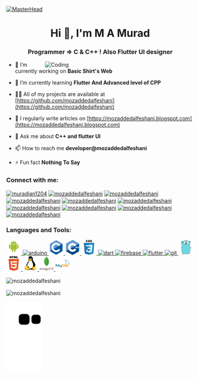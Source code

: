 
[![MasterHead](https://camo.githubusercontent.com/9cfa0cc4076cc9789f2378fc63b1b971d6878660fae612eec0389389e5cbe06b/68747470733a2f2f73332e616d617a6f6e6177732e636f6d2f616c676f776f726b7375706c6f61642f6e65772d616c676f776f726b732f77702d636f6e74656e742f75706c6f6164732f323031362f30352f31383035323634362f73746d5f62616e6e65722e676966)](https://www.facebook.com/mozaddedalfeshani)
<h1 align="center">Hi 👋, I'm  M A Murad </h1>
<h3 align="center">Programmer => C & C++  ! Also Flutter UI designer</h3>
<img align="right" alt="Coding" width="400" src="https://cdn.dribbble.com/users/1162077/screenshots/5403918/focus-animation.gif">



- 🔭 I’m currently working on **Basic Shirt's Web**

- 🌱 I’m currently learning **Flutter And Advanced level of CPP**

- 👨‍💻 All of my projects are available at [https://github.com/mozaddedalfeshani](https://github.com/mozaddedalfeshani)

- 📝 I regularly write articles on [https://mozaddedalfeshani.blogspot.com](https://mozaddedalfeshani.blogspot.com)

- 💬 Ask me about **C++ and flutter UI**

- 📫 How to reach me **developer@mozaddedalfeshani**

- ⚡ Fun fact **Nothing To Say**

<h3 align="left">Connect with me:</h3>
<p align="left">
<a href="https://twitter.com/muradian1204" target="blank"><img align="center" src="https://raw.githubusercontent.com/rahuldkjain/github-profile-readme-generator/master/src/images/icons/Social/twitter.svg" alt="muradian1204" height="30" width="40" /></a>
<a href="https://linkedin.com/in/mozaddedalfeshani" target="blank"><img align="center" src="https://raw.githubusercontent.com/rahuldkjain/github-profile-readme-generator/master/src/images/icons/Social/linked-in-alt.svg" alt="mozaddedalfeshani" height="30" width="40" /></a>
<a href="https://fb.com/mozaddedalfeshani" target="blank"><img align="center" src="https://raw.githubusercontent.com/rahuldkjain/github-profile-readme-generator/master/src/images/icons/Social/facebook.svg" alt="mozaddedalfeshani" height="30" width="40" /></a>
<a href="https://instagram.com/mozaddedalfeshani" target="blank"><img align="center" src="https://raw.githubusercontent.com/rahuldkjain/github-profile-readme-generator/master/src/images/icons/Social/instagram.svg" alt="mozaddedalfeshani" height="30" width="40" /></a>
<a href="https://dribbble.com/mozaddedalfeshani" target="blank"><img align="center" src="https://raw.githubusercontent.com/rahuldkjain/github-profile-readme-generator/master/src/images/icons/Social/dribbble.svg" alt="mozaddedalfeshani" height="30" width="40" /></a>
<a href="https://www.hackerrank.com/murad15_6047" target="blank"><img align="center" src="https://raw.githubusercontent.com/rahuldkjain/github-profile-readme-generator/master/src/images/icons/Social/hackerrank.svg" alt="mozaddedalfeshani" height="30" width="40" /></a>
<a href="https://codeforces.com/profile/mozaddedalfeshani" target="blank"><img align="center" src="https://raw.githubusercontent.com/rahuldkjain/github-profile-readme-generator/master/src/images/icons/Social/codeforces.svg" alt="mozaddedalfeshani" height="30" width="40" /></a>
<a href="https://www.leetcode.com/mozaddedalfeshani" target="blank"><img align="center" src="https://raw.githubusercontent.com/rahuldkjain/github-profile-readme-generator/master/src/images/icons/Social/leet-code.svg" alt="mozaddedalfeshani" height="30" width="40" /></a>
<a href="https://www.topcoder.com/members/mozaddedalfeshani" target="blank"><img align="center" src="https://raw.githubusercontent.com/rahuldkjain/github-profile-readme-generator/master/src/images/icons/Social/topcoder.svg" alt="mozaddedalfeshani" height="30" width="40" /></a>
<a href="https://discord.gg/mozaddedalfeshani" target="blank"><img align="center" src="https://raw.githubusercontent.com/rahuldkjain/github-profile-readme-generator/master/src/images/icons/Social/discord.svg" alt="mozaddedalfeshani" height="30" width="40" /></a>
</p>

<h3 align="left">Languages and Tools:</h3>
<p align="left"> <a href="https://developer.android.com" target="_blank" rel="noreferrer"> <img src="https://raw.githubusercontent.com/devicons/devicon/master/icons/android/android-original-wordmark.svg" alt="android" width="40" height="40"/> </a> <a href="https://www.arduino.cc/" target="_blank" rel="noreferrer"> <img src="https://cdn.worldvectorlogo.com/logos/arduino-1.svg" alt="arduino" width="40" height="40"/> </a> <a href="https://www.cprogramming.com/" target="_blank" rel="noreferrer"> <img src="https://raw.githubusercontent.com/devicons/devicon/master/icons/c/c-original.svg" alt="c" width="40" height="40"/> </a> <a href="https://www.w3schools.com/cpp/" target="_blank" rel="noreferrer"> <img src="https://raw.githubusercontent.com/devicons/devicon/master/icons/cplusplus/cplusplus-original.svg" alt="cplusplus" width="40" height="40"/> </a> <a href="https://www.w3schools.com/css/" target="_blank" rel="noreferrer"> <img src="https://raw.githubusercontent.com/devicons/devicon/master/icons/css3/css3-original-wordmark.svg" alt="css3" width="40" height="40"/> </a> <a href="https://dart.dev" target="_blank" rel="noreferrer"> <img src="https://www.vectorlogo.zone/logos/dartlang/dartlang-icon.svg" alt="dart" width="40" height="40"/> </a> <a href="https://firebase.google.com/" target="_blank" rel="noreferrer"> <img src="https://www.vectorlogo.zone/logos/firebase/firebase-icon.svg" alt="firebase" width="40" height="40"/> </a> <a href="https://flutter.dev" target="_blank" rel="noreferrer"> <img src="https://www.vectorlogo.zone/logos/flutterio/flutterio-icon.svg" alt="flutter" width="40" height="40"/> </a> <a href="https://git-scm.com/" target="_blank" rel="noreferrer"> <img src="https://www.vectorlogo.zone/logos/git-scm/git-scm-icon.svg" alt="git" width="40" height="40"/> </a> <a href="https://golang.org" target="_blank" rel="noreferrer"> <img src="https://raw.githubusercontent.com/devicons/devicon/master/icons/go/go-original.svg" alt="go" width="40" height="40"/> </a> <a href="https://www.w3.org/html/" target="_blank" rel="noreferrer"> <img src="https://raw.githubusercontent.com/devicons/devicon/master/icons/html5/html5-original-wordmark.svg" alt="html5" width="40" height="40"/> </a> <a href="https://www.linux.org/" target="_blank" rel="noreferrer"> <img src="https://raw.githubusercontent.com/devicons/devicon/master/icons/linux/linux-original.svg" alt="linux" width="40" height="40"/> </a> <a href="https://www.mongodb.com/" target="_blank" rel="noreferrer"> <img src="https://raw.githubusercontent.com/devicons/devicon/master/icons/mongodb/mongodb-original-wordmark.svg" alt="mongodb" width="40" height="40"/> </a> <a href="https://www.mysql.com/" target="_blank" rel="noreferrer"> <img src="https://raw.githubusercontent.com/devicons/devicon/master/icons/mysql/mysql-original-wordmark.svg" alt="mysql" width="40" height="40"/> </a> </p>

<p><img align="center" src="https://github-readme-stats.vercel.app/api/top-langs?username=mozaddedalfeshani&show_icons=true&locale=en&layout=compact" alt="mozaddedalfeshani" /></p>

<p><img align="center" src="https://github-readme-streak-stats.herokuapp.com/?user=mozaddedalfeshani&" alt="mozaddedalfeshani" /></p>

![Snake animation](https://github.com/rafaballerini/rafaballerini/blob/output/github-contribution-grid-snake.svg)
